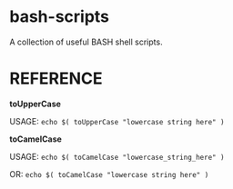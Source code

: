 # bash-scripts
A collection of useful BASH shell scripts.


# REFERENCE

**toUpperCase**

USAGE: `echo $( toUpperCase "lowercase string here" )`

**toCamelCase**

USAGE: `echo $( toCamelCase "lowercase_string_here" )`

OR:	`echo $( toCamelCase "lowercase string here" )`